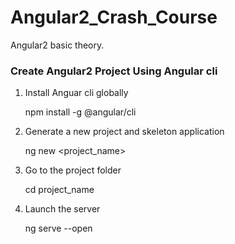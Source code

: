 # Angular2_Crash_Course
Angular2 basic theory.

### Create Angular2 Project Using Angular cli

1. Install Anguar cli globally

    npm install -g @angular/cli
    
2. Generate a new project and skeleton application 

    ng new <project_name>
    
3. Go to the project folder

    cd project_name
    
4. Launch the server

    ng serve --open
